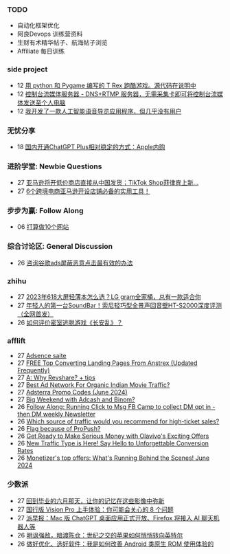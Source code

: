 ### TODO
-  自动化框架优化
-  阿良Devops 训练营资料
-  生财有术精华帖子、航海帖子浏览
-  Affiliate 每日训练

### side project
<!-- sideproject:START -->
-  12 [用 python 和 Pygame 编写的 T Rex 跑酷游戏。源代码在说明中](https://www.youtube.com/watch?v=pZySIXSelCA)
-  12 [控制台流媒体服务器 - DNS+RTMP 服务器，无需采集卡即可将控制台流媒体发送至个人电脑](https://github.com/Aioros/console-streaming-server)
-  12 [我开发了一款人工智能语音导览应用程序，但几乎没有用户](https://www.reddit.com/r/SideProject/comments/18gpp0e/ive_built_an_ai_audio_tour_app_but_have_almost_no/)<!-- sideproject:END -->


### 无忧分享
<!-- ruyo:START -->
-  18 [国内开通ChatGPT Plus相对稳定的方式：Apple内购](https://51.ruyo.net/18681.html)<!-- ruyo:END -->

### 进阶学堂: Newbie Questions
<!-- advertcn1:START -->
-  27 [亚马逊将开低价商店直接从中国发货；TikTok Shop菲律宾上新...](https://www.advertcn.com/thread-115511-1-1.html)
-  27 [6个跨境电商亚马逊开设店铺必备的实用工具！](https://www.advertcn.com/thread-115509-1-1.html)<!-- advertcn1:END -->

### 步步为赢: Follow Along
<!-- advertcn2:START -->
-  06 [打算做10个网站](https://www.advertcn.com/thread-115247-1-1.html)<!-- advertcn2:END -->

### 综合讨论区: General Discussion
<!-- advertcn3:START -->
-  26 [咨询谷歌ads屏蔽恶意点击最有效的办法](https://www.advertcn.com/thread-115504-1-1.html)<!-- advertcn3:END -->


### zhihu
<!-- zhihu:START -->
-  27 [2023年618大屏轻薄本怎么选？LG gram全家桶，总有一款适合你](http://zhuanlan.zhihu.com/p/632641888?utm_campaign=rss&utm_medium=rss&utm_source=rss&utm_content=title)
-  27 [年轻人的第一台SoundBar！索尼轻巧型全景声回音壁HT-S2000深度评测（全网首发）](http://zhuanlan.zhihu.com/p/630990296?utm_campaign=rss&utm_medium=rss&utm_source=rss&utm_content=title)
-  26 [如何评价密室逃脱游戏《长安乱》？](http://www.zhihu.com/question/563950552/answer/3045961312?utm_campaign=rss&utm_medium=rss&utm_source=rss&utm_content=title)<!-- zhihu:END -->

### afflift
<!-- afflift:START -->
-  27 [Adsence saite](https://afflift.com/f/threads/adsence-saite.13351/)
-  27 [FREE Top Converting Landing Pages From Anstrex &lpar;Updated Frequently&rpar;](https://afflift.com/f/threads/free-top-converting-landing-pages-from-anstrex-updated-frequently.2596/)
-  27 [A: Why Revshare? + tips](https://afflift.com/f/threads/a-why-revshare-tips.10241/)
-  27 [Best Ad Network For Organic Indian Movie Traffic?](https://afflift.com/f/threads/best-ad-network-for-organic-indian-movie-traffic.13352/)
-  27 [Adsterra Promo Codes &lpar;June 2024&rpar;](https://afflift.com/f/threads/adsterra-promo-codes-june-2024.13269/)
-  27 [Big Weekend with Adcash and Binom?](https://afflift.com/f/threads/big-weekend-with-adcash-and-binom.13318/)
-  26 [Follow Along: Running Click to Msg FB Camp to collect DM opt in - then DM weekly Newsletter](https://afflift.com/f/threads/follow-along-running-click-to-msg-fb-camp-to-collect-dm-opt-in-then-dm-weekly-newsletter.13361/)
-  26 [Which source of traffic would you recommend for high-ticket sales?](https://afflift.com/f/threads/which-source-of-traffic-would-you-recommend-for-high-ticket-sales.13170/)
-  26 [Flag because of ProPush?](https://afflift.com/f/threads/flag-because-of-propush.13312/)
-  26 [Get Ready to Make Serious Money with Olavivo&#39;s Exciting Offers](https://afflift.com/f/threads/get-ready-to-make-serious-money-with-olavivos-exciting-offers.10730/)
-  26 [New Traffic Type is Here! Say Hello to Unforgettable Conversion Rates](https://afflift.com/f/threads/new-traffic-type-is-here-say-hello-to-unforgettable-conversion-rates.13358/)
-  26 [Monetizer&#39;s top offers: What&#39;s Running Behind the Scenes! June 2024](https://afflift.com/f/threads/monetizers-top-offers-whats-running-behind-the-scenes-june-2024.13349/)<!-- afflift:END -->

### 少数派
<!-- sspai:START -->
-  27 [回到毕业的六月那天，让你的记忆在这些影像中弥新](https://sspai.com/post/80318)
-  27 [国行版 Vision Pro 上手体验：你可能会关心的 8 个问题](https://sspai.com/post/89976)
-  27 [派早报：Mac 版 ChatGPT 桌面应用正式开放、Firefox 将接入 AI 聊天机器人等](https://sspai.com/post/89975)
-  26 [明讽强敌，暗渡陈仓：世纪之交的苹果如何悄悄转向英特尔](https://sspai.com/prime/story/ppc-history-11)
-  26 [做好优化、选好软件：我是如何改善 Android 类原生 ROM 使用体验的](https://sspai.com/post/89282)<!-- sspai:END -->
